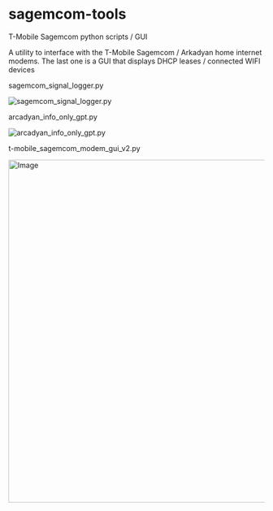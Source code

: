 # sagemcom-tools
T-Mobile Sagemcom python scripts / GUI

A utility to interface with the T-Mobile Sagemcom / Arkadyan home internet modems. The last one is a GUI that displays DHCP leases / connected WIFI devices


sagemcom_signal_logger.py

<img src="https://github.com/kruftindustries/sagemcom-tools/assets/22876292/2949ecc9-3a5f-473c-9208-80c4b6602997" alt="sagemcom_signal_logger.py">

arcadyan_info_only_gpt.py

<img src="https://github.com/kruftindustries/sagemcom-tools/assets/22876292/27869a3d-b0b6-44cc-a947-2f434ebd3bdb" alt="arcadyan_info_only_gpt.py">

t-mobile_sagemcom_modem_gui_v2.py

<img width="636" height="675" alt="Image" src="https://github.com/user-attachments/assets/0e58cbc2-25b7-4a13-9f63-355b623b90f6" />
